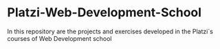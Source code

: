 # Platzi-Web-Development-School
In this repository are the projects and exercises developed in the Platzi´s courses of Web Development school
